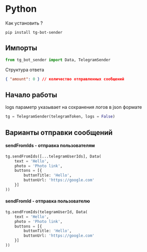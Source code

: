 # Python
Как установить ?
```pip
pip install tg-bot-sender
```
## Импорты 
```python
from tg_bot_sender import Data, TelegramSender
```
Структура ответа 
```json
{ "amount": 0 } // количество отправленных сообщений
```
## Начало работы
logs параметр указывает на сохранения логов в json формате
```python
tg = TelegramSender(telegramToken, logs = False)
```
## Варианты отправки сообщений
#### sendFromIds - отправка пользователям
```python
tg.sendFromIds([...telegramUserIds], Data(
    text = 'Hello',
    photo = 'Photo link',
    buttons = [{
        buttonTitle: 'Hello',
        buttonUrl: 'https://google.com'
    }]
))
```
#### sendFromId - отправка пользователю
```python
tg.sendFromIds(telegramUserId, Data(
    text = 'Hello',
    photo = 'Photo link',
    buttons = [{
        buttonTitle: 'Hello',
        buttonUrl: 'https://google.com'
    }]
))
```
